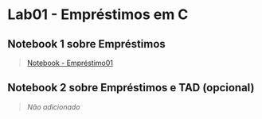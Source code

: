 # Lab01 - Empréstimos em C
## Notebook 1 sobre Empréstimos
> [Notebook - Empréstimo01](https://github.com/EduardoRambauskeIC/MC322/blob/main/lab01/notebook/emprestimo01-ra247055.ipynb)
## Notebook 2 sobre Empréstimos e TAD (opcional)
> _Não adicionado_
